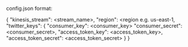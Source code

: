 config.json format:

{
	"kinesis_stream": <stream_name>,
	"region": <region e.g. us-east-1,
	"twitter_keys": {
		"consumer_key": <consumer_key>
		"consumer_secret": <consumer_secret>,
		"access_token_key": <access_token_key>,
		"access_token_secret": <access_token_secret>
	}
}